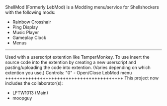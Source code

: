 ShellMod (Formerly LebMod) is a Modding menu/service for Shellshockers with the following mods:
- Rainbow Crosshair
- Ping Display
- Music Player
- Gameplay Clock
- Menus
--------------------------------
  Used with a userscript extention like TamperMonkey. To use insert the source code into the extention by creating a new userscript and pasting/uploading the code into extention. (Varies depending on which extention you use.) Controls:
"0" - Open/Close LebMod menu
+++++++++++++++++++++++++++++++++++++++++
This project now includes the collaborator(s):
- LFTW1013 (Main)
- moopguy

